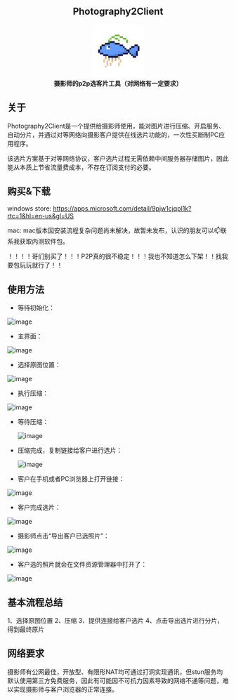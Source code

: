 <h2 align="center">Photography2Client</h2>
<div align="center">
  <img src="./512icon.png" width="120" height="120" />
  <br />
  <b>摄影师的p2p选客片工具（对网络有一定要求）</b>
  <br />
</div>

## 关于
Photography2Client是一个提供给摄影师使用，能对图片进行压缩、开启服务、自动分片，并通过对等网络向摄影客户提供在线选片功能的，一次性买断制PC应用程序。

该选片方案基于对等网络协议，客户选片过程无需依赖中间服务器存储图片，因此能从本质上节省流量费成本，不存在订阅支付的必要。

## 购买&下载

windows store: https://apps.microsoft.com/detail/9pjw1cjqpl1k?rtc=1&hl=en-us&gl=US

mac: mac版本因安装流程复杂问题尚未解决，故暂未发布，认识的朋友可以📫联系我获取内测软件包。

！！！！哥们别买了！！！P2P真的很不稳定！！！我也不知道怎么下架！！找我要包玩玩就行了！！

## 使用方法

- 等待初始化：
  
![image](https://github.com/SteveWooo/photography2client/assets/12856960/8bbf385a-ddb4-4d5b-bf4b-6ecd48082245)

- 主界面：
  
![image](https://github.com/SteveWooo/photography2client/assets/12856960/d699009e-ff9b-4530-a751-d465572d9500)

- 选择原图位置：
  
![image](https://github.com/SteveWooo/photography2client/assets/12856960/cd31daf4-c34c-47d7-9cd3-d8ed6a583251)

- 执行压缩：
  
![image](https://github.com/SteveWooo/photography2client/assets/12856960/3a973f65-7354-43e2-ae35-b2b8c1aaec2c)

- 等待压缩：
  
  ![image](https://github.com/SteveWooo/photography2client/assets/12856960/c33e9d28-1833-4ba7-9e50-6184ba1e474a)

- 压缩完成，复制链接给客户进行选片：

  ![image](https://github.com/SteveWooo/photography2client/assets/12856960/1af20778-0f55-42a0-bc25-7cff222502de)

- 客户在手机或者PC浏览器上打开链接：
  
![image](https://github.com/SteveWooo/photography2client/assets/12856960/f555d5e3-a958-4390-94b8-0f6fe560bdcd)

- 客户完成选片：
  
![image](https://github.com/SteveWooo/photography2client/assets/12856960/9ce7af83-5785-4f83-ab99-9046f5786218)

- 摄影师点击“导出客户已选照片”：
  
![image](https://github.com/SteveWooo/photography2client/assets/12856960/f2eb1d55-d283-4eff-9991-04d8d39c2e27)

- 客户选的照片就会在文件资源管理器中打开了：

![image](https://github.com/SteveWooo/photography2client/assets/12856960/75c1fea6-fa2d-4f42-b701-ab272ccbda6d)

## 基本流程总结

1、选择原图位置
2、压缩
3、提供连接给客户选片
4、点击导出选片进行分片，得到最终原片

## 网络要求

摄影师有公网最佳，开放型、有限形NAT均可通过打洞实现通讯，但stun服务均默认使用第三方免费服务，因此有可能因不可抗力因素导致的网络不通等问题，难以实现摄影师与客户浏览器的正常连接。

